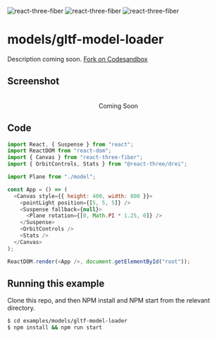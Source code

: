 ![react-three-fiber](https://img.shields.io/badge/dynamic/json?url=https://raw.githubusercontent.com/onion2k/r3f-by-example/develop/examples/models/gltf-model-loader/package.json&label=react-three-fiber&query=$.dependencies['react-three-fiber']&color=green) ![react-three-fiber](https://img.shields.io/badge/dynamic/json?url=https://raw.githubusercontent.com/onion2k/r3f-by-example/develop/examples/models/gltf-model-loader/package.json&label=three&query=$.dependencies['three']&color=green) ![react-three-fiber](https://img.shields.io/badge/dynamic/json?url=https://raw.githubusercontent.com/onion2k/r3f-by-example/develop/examples/models/gltf-model-loader/package.json&label=@react-three/drei&query=$.dependencies['@react-three/drei']&color=green)

# models/gltf-model-loader

Description coming soon. [Fork on Codesandbox](https://githubbox.com/onion2k/r3f-by-example/tree/develop/examples/models/gltf-model-loader)

## Screenshot
<div align="center">
  <br>
    Coming Soon
  <br>
</div>

## Code
```js
import React, { Suspense } from "react";
import ReactDOM from "react-dom";
import { Canvas } from "react-three-fiber";
import { OrbitControls, Stats } from "@react-three/drei";

import Plane from "./model";

const App = () => (
  <Canvas style={{ height: 400, width: 800 }}>
    <pointLight position={[5, 5, 5]} />
    <Suspense fallback={null}>
      <Plane rotation={[0, Math.PI * 1.25, 0]} />
    </Suspense>
    <OrbitControls />
    <Stats />
  </Canvas>
);

ReactDOM.render(<App />, document.getElementById("root"));

```

## Running this example

Clone this repo, and then NPM install and NPM start from the relevant directory.

```bash
$ cd examples/models/gltf-model-loader
$ npm install && npm run start
```